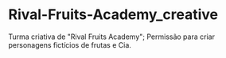 # Rival-Fruits-Academy_creative
Turma criativa de "Rival Fruits Academy"; Permissão para criar personagens fictícios de frutas e Cia.
